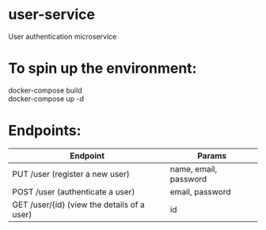 # user-service
User authentication microservice

# To spin up the environment:
docker-compose build<br>
docker-compose up -d

# Endpoints:
| Endpoint                                    | Params                         |
| ------------------------------------------- | ------------------------------ |
| PUT /user (register a new user)             | name, email, password |
| POST /user (authenticate a user)            | email, password       |
| GET /user/{id} (view the details of a user) | id                    |

